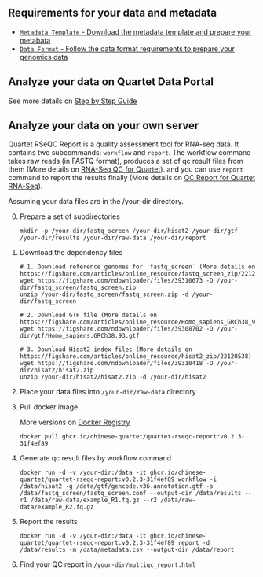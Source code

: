 ## Requirements for your data and metadata
- [`Metadata Template` - Download the metadata template and prepare your metabata](./metadata_template.md)
- [`Data Format` - Follow the data format requirements to prepare your genomics data](./omics_data_format.md)

## Analyze your data on Quartet Data Portal

See more details on [Step by Step Guide](../../getting_started/step_by_step_guide_rna.md)

## Analyze your data on your own server

Quartet RSeQC Report is a quality assessment tool for RNA-seq data. It contains two subcommands: `workflow` and `report`. The workflow command takes raw reads (in FASTQ format), produces a set of qc result files from them (More details on [RNA-Seq QC for Quartet](./analysis_pipeline.md)). and you can use `report` command to report the results finally (More details on [QC Report for Quartet RNA-Seq](./qc_report.md)).

Assuming your data files are in the /your-dir directory.

0. Prepare a set of subdirectories

    ```
    mkdir -p /your-dir/fastq_screen /your-dir/hisat2 /your-dir/gtf /your-dir/results /your-dir/raw-data /your-dir/report
    ```

1. Download the dependency files

    ```
    # 1. Download reference genomes for `fastq_screen` (More details on https://figshare.com/articles/online_resource/fastq_screen_zip/22121078)
    wget https://figshare.com/ndownloader/files/39310673 -O /your-dir/fastq_screen/fastq_screen.zip
    unzip /your-dir/fastq_screen/fastq_screen.zip -d /your-dir/fastq_screen

    # 2. Download GTF file (More details on https://figshare.com/articles/online_resource/Homo_sapiens_GRCh38_93_gtf/22117475)
    wget https://figshare.com/ndownloader/files/39308702 -O /your-dir/gtf/Homo_sapiens.GRCh38.93.gtf

    # 3. Download Hisat2 index files (More details on https://figshare.com/articles/online_resource/hisat2_zip/22120538)
    wget https://figshare.com/ndownloader/files/39310418 -O /your-dir/hisat2/hisat2.zip
    unzip /your-dir/hisat2/hisat2.zip -d /your-dir/hisat2
    ```

2. Place your data files into `/your-dir/raw-data` directory

3. Pull docker image 

    More versions on [Docker Registry](https://github.com/chinese-quartet/quartet-rseqc-report/pkgs/container/quartet-rseqc-report)

    ```
    docker pull ghcr.io/chinese-quartet/quartet-rseqc-report:v0.2.3-31f4ef89
    ```

4. Generate qc result files by workflow command

    ```
    docker run -d -v /your-dir:/data -it ghcr.io/chinese-quartet/quartet-rseqc-report:v0.2.3-31f4ef89 workflow -i /data/hisat2 -g /data/gtf/gencode.v36.annotation.gtf -s /data/fastq_screen/fastq_screen.conf --output-dir /data/results --r1 /data/raw-data/example_R1.fq.gz --r2 /data/raw-data/example_R2.fq.gz
    ```

5. Report the results

    ```
    docker run -d -v /your-dir:/data -it ghcr.io/chinese-quartet/quartet-rseqc-report:v0.2.3-31f4ef89 report -d /data/results -m /data/metadata.csv --output-dir /data/report
    ```

6. Find your QC report in `/your-dir/multiqc_report.html`
